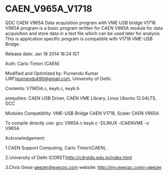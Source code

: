 # CAEN_V965A_V1718
QDC CAEN V965A Data acquisition program with VME USB bridge V1718
V965A program is a basic program written for CAEN V965A module for data acquisition and store data in a text file which can be used later for analysis. This is application specific program is compatible with V1718 VME-USB Bridge.

Release date: Jan 18 2014 16:24 IST

Auth: Carlo Tintori (CAEN)

Modified and Optimized by: Purnendu Kumar (JRF)purnenduk90@gmail.com, University of Delhi.

Contents: V7965A.c, keyb.c, keyb.h

prequities: CAEN USB Driver, CAEN VME Library, Linux Ubuntu 12.04LTS, GCC

Modules Compatiblity: VME-USB Bridge CAEN V1718, Scaler CAEN V965A

To compile directly use: gcc V965A.c keyb.c -DLINUX -lCAENVME -o V965A

Acknowledgement:

1.CAEN Support Computing, Carlo Tintori(CAEN),

2.University of Delhi (CDRST)http://cdrstdu.edu.in/index.html

3.Chris Giese geezer@execpc.com website: http://my.execpc.com/~geezer

